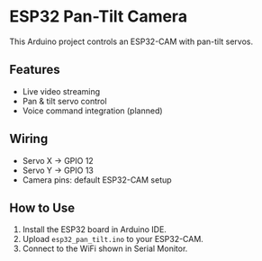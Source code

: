 # ESP32 Pan-Tilt Camera

This Arduino project controls an ESP32-CAM with pan-tilt servos.

## Features
- Live video streaming
- Pan & tilt servo control
- Voice command integration (planned)

## Wiring
- Servo X → GPIO 12
- Servo Y → GPIO 13
- Camera pins: default ESP32-CAM setup

## How to Use
1. Install the ESP32 board in Arduino IDE.
2. Upload `esp32_pan_tilt.ino` to your ESP32-CAM.
3. Connect to the WiFi shown in Serial Monitor.
